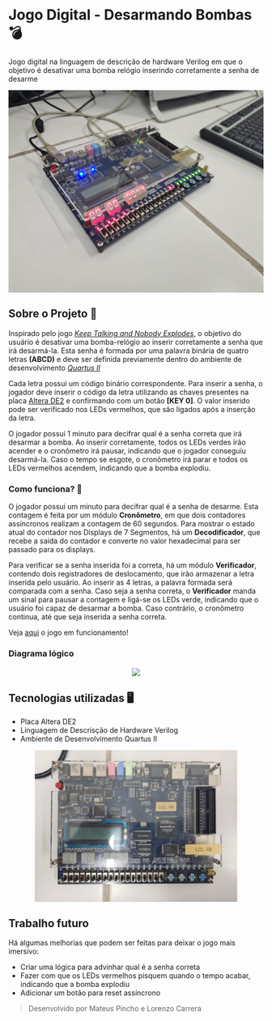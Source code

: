 # Jogo Digital - Desarmando Bombas 💣
Jogo digital na linguagem de descrição de hardware Verilog em que o objetivo é desativar uma bomba relógio inserindo corretamente a senha de desarme
<p align="center">
<img src="https://github.com/MateusPincho/Bomba-Verilog/blob/main/fotos-e-videos/ligada.jpeg?raw=true" height="400" align="center">
</p>

## Sobre o Projeto 📖
Inspirado pelo jogo [*Keep Talking and Nobody Explodes*](https://keeptalkinggame.com/), o objetivo do usuário é desativar uma bomba-relógio ao inserir corretamente a senha que irá desarmá-la. Esta senha é formada por uma palavra binária de quatro letras **(ABCD)** e deve ser definida previamente dentro do ambiente de desenvolvimento [*Quartus II*](https://www.intel.com/content/www/us/en/software-kit/666221/intel-quartus-ii-web-edition-design-software-version-13-1-for-windows.html)

Cada letra possui um código binário correspondente. Para inserir a senha, o jogador deve inserir o código da letra utilizando as chaves presentes na placa [Altera DE2](https://www.terasic.com.tw/cgi-bin/page/archive.pl?Language=English&CategoryNo=139&No=502#contents) e confirmando com um botão **[KEY 0]**. O valor inserido pode ser verificado nos LEDs vermelhos, que são ligados após a inserção da letra. 

O jogador possui 1 minuto para decifrar qual é a senha correta que irá desarmar a bomba. Ao inserir corretamente, todos os LEDs verdes irão acender e o cronômetro irá pausar, indicando que o jogador conseguiu desarmá-la. Caso o tempo se esgote, o cronômetro irá parar e todos os LEDs vermelhos acendem, indicando que a bomba explodiu. 

### Como funciona? 🔎

O jogador possui um minuto para decifrar qual é a senha de desarme. Esta contagem é feita por um módulo **Cronômetro**, em que dois contadores assíncronos realizam a contagem de 60 segundos. Para mostrar o estado atual do contador nos Displays de 7 Segmentos, há um **Decodificador**, que recebe a saída do contador e converte no valor hexadecimal para ser passado para os displays. 

Para verificar se a senha inserida foi a correta, há um módulo **Verificador**, contendo dois registradores de deslocamento, que irão armazenar a letra inserida pelo usuário. Ao inserir as 4 letras, a palavra formada será comparada com a senha. Caso seja a senha correta, o **Verificador** manda um sinal para pausar a contagem e ligá-se os LEDs verde, indicando que o usuário foi capaz de desarmar a bomba. Caso contrário, o cronômetro continua, até que seja inserida a senha correta. 

Veja [aqui](https://github.com/MateusPincho/Bomba-Verilog/blob/main/fotos-e-videos/placa-em-funcionamento.mp4) o jogo em funcionamento! 

### Diagrama lógico

<p align="center">
<img src="https://github.com/MateusPincho/Bomba-Verilog/blob/main/fotos-e-videos/DiagramaL%C3%B3gico.jpeg" height="600" align="center">
</p>

## Tecnologias utilizadas  🖥️
- Placa Altera DE2
- Linguagem de Descrisção de Hardware Verilog
- Ambiente de Desenvolvimento Quartus II
<p align="center">
<img src="https://github.com/MateusPincho/Bomba-Verilog/blob/main/fotos-e-videos/desligada.jpeg?raw=true" height="300" align="center">
</p>

## Trabalho futuro

Há algumas melhorias que podem ser feitas para deixar o jogo mais imersivo: 
- Criar uma lógica para advinhar qual é a senha correta
- Fazer com que os LEDs vermelhos pisquem quando o tempo acabar, indicando que a bomba explodiu
- Adicionar um botão para reset assíncrono




> Desenvolvido por Mateus Pincho e Lorenzo Carrera
